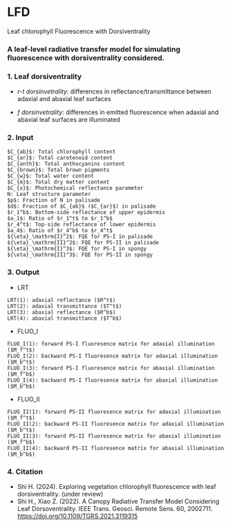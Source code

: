 # LFD
Leaf chlorophyll Fluorescence with Dorsiventrality


### A leaf-level radiative transfer model for simulating fluorescence with dorsiventrality considered.

### 1. Leaf dorsiventrality 

* _r-t dorsinvetrality_: differences in reflectance/transmittance between adaxial and abaxial leaf surfaces

* _f dorsinvetrality_: differences in emitted fluorescence when adaxial and abaxial leaf surfaces are illuminated

### 2. Input

```
$C_{ab}$: Total chlorophyll content                       
$C_{ar}$: Total carotenoid content                        
$C_{anth}$: Total anthocyanins content                      
$C_{brown}$: Total brown pigments                            
$C_{w}$: Total water content                             
$C_{m}$: Total dry matter content                        
$C_{x}$: Photochemical reflectance parameter             
N: Leaf structure parameter                        
$p$: Fraction of N in palisade                       
$d$: Fraction of $C_{ab}$ ($C_{ar}$) in palisade
$r_1^b$: Bottom-side reflectance of upper epidermis      
$a_1$: Ratio of $r_1^t$ to $r_1^b$                             
$r_4^t$: Top-side reflectance of lower epidermis         
$a_4$: Ratio of $r_4^b$ to $r_4^t$                             
${\eta}_\mathrm{I}^2$: FQE for PS-I in palisade                        
${\eta}_\mathrm{II}^2$: FQE for PS-II in palisade                       
${\eta}_\mathrm{I}^3$: FQE for PS-I in spongy                          
${\eta}_\mathrm{II}^3$: FQE for PS-II in spongy                         
```


### 3. Output

* LRT
```
LRT(1): adaxial reflectance ($R^t$)
LRT(2): adaxial transmittance ($T^t$)
LRT(3): abaxial reflectance ($R^b$)
LRT(4): abaxial transmittance ($T^b$)
```

* FLUO_I
```
FLUO_I(1): forward PS-I fluoresence matrix for adaxial illumination ($M_f^t$)
FLUO_I(2): backward PS-I fluoresence matrix for adaxial illumination ($M_b^t$)
FLUO_I(3): forward PS-I fluoresence matrix for abaxial illumination ($M_f^b$)
FLUO_I(4): backward PS-I fluoresence matrix for abaxial illumination ($M_b^b$)
```

* FLUO_II
```
FLUO_II(1): forward PS-II fluoresence matrix for adaxial illumination ($M_f^t$)
FLUO_II(2): backward PS-II fluoresence matrix for adaxial illumination ($M_b^t$)
FLUO_II(3): forward PS-II fluoresence matrix for abaxial illumination ($M_f^b$)
FLUO_II(4): backward PS-II fluoresence matrix for abaxial illumination ($M_b^b$)
```

### 4. Citation

* Shi H. (2024). Exploring vegetation chlorophyll fluorescence with leaf dorsiventrality. (under review)
* Shi H., Xiao Z. (2022). A Canopy Radiative Transfer Model Considering Leaf Dorsoventrality. IEEE Trans. Geosci. Remote Sens. 60, 2002711. https://doi.org/10.1109/TGRS.2021.3119315
